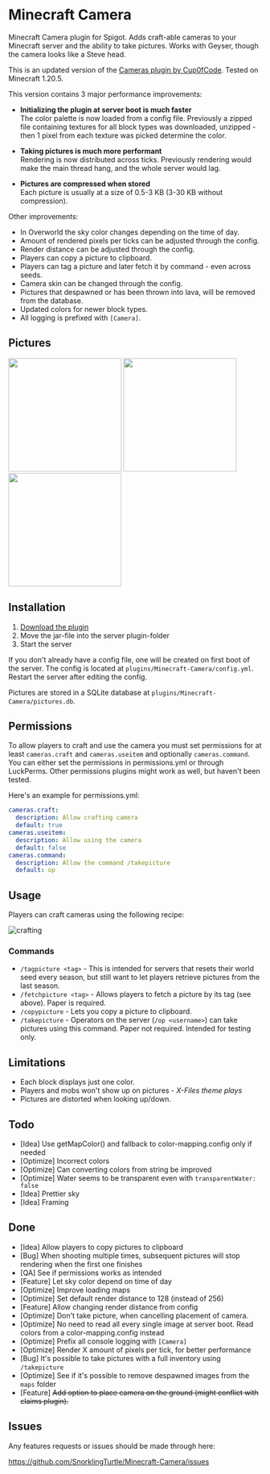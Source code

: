 Minecraft Camera
================

Minecraft Camera plugin for Spigot. Adds craft-able cameras to your Minecraft server and the 
ability to take pictures. Works with Geyser, though the camera looks like a Steve head.

This is an updated version of the [Cameras plugin by Cup0fCode](https://github.com/Cup0fCode/Cameras/). Tested on Minecraft 1.20.5. 

This version contains 3 major performance improvements:

* **Initializing the plugin at server boot is much faster**<br>
The color palette is now loaded from a config file. Previously a zipped file containing textures for all block types was downloaded,
unzipped - then 1 pixel from each texture was picked determine the color.

* **Taking pictures is much more performant**<br>
Rendering is now distributed across ticks. Previously rendering would make the main thread hang, and the whole server would lag. 

* **Pictures are compressed when stored**<br>
Each picture is usually at a size of 0.5-3 KB (3-30 KB without compression).


Other improvements:

* In Overworld the sky color changes depending on the time of day.
* Amount of rendered pixels per ticks can be adjusted through the config.
* Render distance can be adjusted through the config.
* Players can copy a picture to clipboard.
* Players can tag a picture and later fetch it by command - even across seeds.
* Camera skin can be changed through the config.
* Pictures that despawned or has been thrown into lava, will be removed from the database.
* Updated colors for newer block types.
* All logging is prefixed with `[Camera]`.

## Pictures

<img src="https://i.imgur.com/Bzi99fL.png" width="225" alt=""> <img src="https://i.imgur.com/YRiBxGn.png" width="225" alt=""> <img src="https://i.imgur.com/pstXzfc.png" width="225" alt="">

## Installation

1. [Download the plugin](https://github.com/SnorklingTurtle/Minecraft-Camera/releases/)
2. Move the jar-file into the server plugin-folder
3. Start the server

If you don't already have a config file, one will be created on first boot of the server. The config is located at `plugins/Minecraft-Camera/config.yml`. Restart the server after editing the config. 

Pictures are stored in a SQLite database at `plugins/Minecraft-Camera/pictures.db`. 

## Permissions

To allow players to craft and use the camera you must set permissions for at least `cameras.craft` and 
`cameras.useitem` and optionally `cameras.command`. You can either set the permissions in 
permissions.yml or through LuckPerms. Other permissions plugins might work as well, but haven't been tested.

Here's an example for permissions.yml:

```yml
cameras.craft:
  description: Allow crafting camera
  default: true
cameras.useitem:
  description: Allow using the camera
  default: false
cameras.command:
  description: Allow the command /takepicture
  default: op
```

## Usage
Players can craft cameras using the following recipe:

![crafting](https://i.imgur.com/GsrxLPY.png)

### Commands

* `/tagpicture <tag>` - This is intended for servers that resets their world seed every season, but still want to let players retrieve pictures from the last season. 
* `/fetchpicture <tag>` - Allows players to fetch a picture by its tag (see above). Paper is required.
* `/copypicture` - Lets you copy a picture to clipboard.
* `/takepicture` - Operators on the server (`/op <username>`) can take pictures using this command. Paper not required. Intended for testing only.


## Limitations

* Each block displays just one color.
* Players and mobs won't show up on pictures - *X-Files theme plays*
* Pictures are distorted when looking up/down.

## Todo

* [Idea] Use getMapColor() and fallback to color-mapping.config only if needed
* [Optimize] Incorrect colors
* [Optimize] Can converting colors from string be improved
* [Optimize] Water seems to be transparent even with `transparentWater: false`
* [Idea] Prettier sky
* [Idea] Framing

## Done

* [Idea] Allow players to copy pictures to clipboard
* [Bug] When shooting multiple times, subsequent pictures will stop rendering when the first one finishes
* [QA] See if permissions works as intended
* [Feature] Let sky color depend on time of day
* [Optimize] Improve loading maps
* [Optimize] Set default render distance to 128 (instead of 256)
* [Feature] Allow changing render distance from config
* [Optimize] Don't take picture, when cancelling placement of camera.
* [Optimize] No need to read all every single image at server boot. Read colors from a color-mapping.config instead
* [Optimize] Prefix all console logging with `[Camera]`
* [Optimize] Render X amount of pixels per tick, for better performance
* [Bug] It's possible to take pictures with a full inventory using `/takepicture`
* [Optimize] See if it's possible to remove despawned images from the `maps` folder
* [Feature] ~~Add option to place camera on the ground (might conflict with claims plugin).~~

## Issues

Any features requests or issues should be made through here:

https://github.com/SnorklingTurtle/Minecraft-Camera/issues
